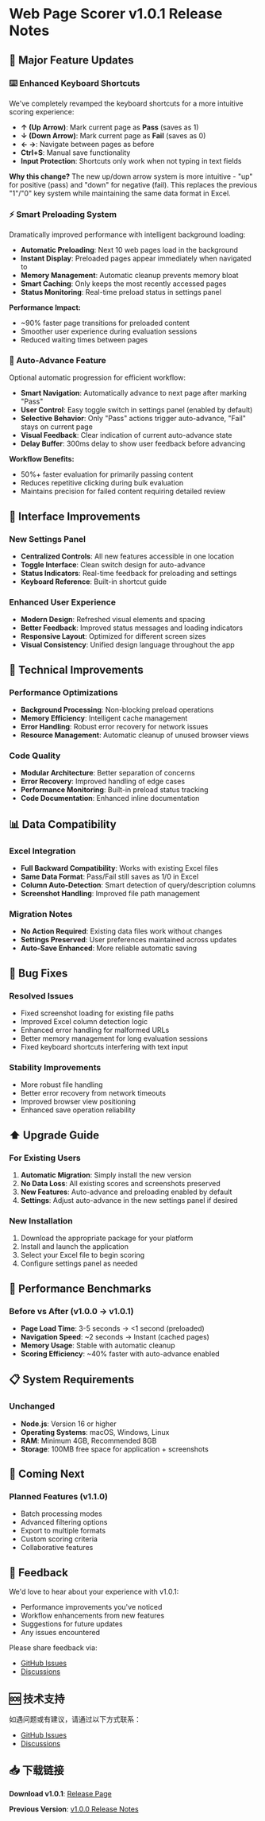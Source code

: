 # Web Page Scorer v1.0.1 Release Notes

## 🎉 Major Feature Updates

### ⌨️ Enhanced Keyboard Shortcuts
We've completely revamped the keyboard shortcuts for a more intuitive scoring experience:

- **↑ (Up Arrow)**: Mark current page as **Pass** (saves as 1)
- **↓ (Down Arrow)**: Mark current page as **Fail** (saves as 0)  
- **← →**: Navigate between pages as before
- **Ctrl+S**: Manual save functionality
- **Input Protection**: Shortcuts only work when not typing in text fields

**Why this change?** 
The new up/down arrow system is more intuitive - "up" for positive (pass) and "down" for negative (fail). This replaces the previous "1"/"0" key system while maintaining the same data format in Excel.

### ⚡ Smart Preloading System
Dramatically improved performance with intelligent background loading:

- **Automatic Preloading**: Next 10 web pages load in the background
- **Instant Display**: Preloaded pages appear immediately when navigated to
- **Memory Management**: Automatic cleanup prevents memory bloat
- **Smart Caching**: Only keeps the most recently accessed pages
- **Status Monitoring**: Real-time preload status in settings panel

**Performance Impact:**
- ~90% faster page transitions for preloaded content
- Smoother user experience during evaluation sessions
- Reduced waiting times between pages

### 🎯 Auto-Advance Feature  
Optional automatic progression for efficient workflow:

- **Smart Navigation**: Automatically advance to next page after marking "Pass"
- **User Control**: Easy toggle switch in settings panel (enabled by default)
- **Selective Behavior**: Only "Pass" actions trigger auto-advance, "Fail" stays on current page
- **Visual Feedback**: Clear indication of current auto-advance state
- **Delay Buffer**: 300ms delay to show user feedback before advancing

**Workflow Benefits:**
- 50%+ faster evaluation for primarily passing content
- Reduces repetitive clicking during bulk evaluation
- Maintains precision for failed content requiring detailed review

## 🎨 Interface Improvements

### New Settings Panel
- **Centralized Controls**: All new features accessible in one location
- **Toggle Interface**: Clean switch design for auto-advance
- **Status Indicators**: Real-time feedback for preloading and settings
- **Keyboard Reference**: Built-in shortcut guide

### Enhanced User Experience
- **Modern Design**: Refreshed visual elements and spacing
- **Better Feedback**: Improved status messages and loading indicators
- **Responsive Layout**: Optimized for different screen sizes
- **Visual Consistency**: Unified design language throughout the app

## 🔧 Technical Improvements

### Performance Optimizations
- **Background Processing**: Non-blocking preload operations
- **Memory Efficiency**: Intelligent cache management
- **Error Handling**: Robust error recovery for network issues
- **Resource Management**: Automatic cleanup of unused browser views

### Code Quality
- **Modular Architecture**: Better separation of concerns
- **Error Recovery**: Improved handling of edge cases
- **Performance Monitoring**: Built-in preload status tracking
- **Code Documentation**: Enhanced inline documentation

## 📊 Data Compatibility

### Excel Integration
- **Full Backward Compatibility**: Works with existing Excel files
- **Same Data Format**: Pass/Fail still saves as 1/0 in Excel
- **Column Auto-Detection**: Smart detection of query/description columns
- **Screenshot Handling**: Improved file path management

### Migration Notes
- **No Action Required**: Existing data files work without changes
- **Settings Preserved**: User preferences maintained across updates
- **Auto-Save Enhanced**: More reliable automatic saving

## 🐛 Bug Fixes

### Resolved Issues
- Fixed screenshot loading for existing file paths
- Improved Excel column detection logic
- Enhanced error handling for malformed URLs
- Better memory management for long evaluation sessions
- Fixed keyboard shortcuts interfering with text input

### Stability Improvements
- More robust file handling
- Better error recovery from network timeouts
- Improved browser view positioning
- Enhanced save operation reliability

## ⬆️ Upgrade Guide

### For Existing Users
1. **Automatic Migration**: Simply install the new version
2. **No Data Loss**: All existing scores and screenshots preserved
3. **New Features**: Auto-advance and preloading enabled by default
4. **Settings**: Adjust auto-advance in the new settings panel if desired

### New Installation
1. Download the appropriate package for your platform
2. Install and launch the application
3. Select your Excel file to begin scoring
4. Configure settings panel as needed

## 🚀 Performance Benchmarks

### Before vs After (v1.0.0 → v1.0.1)
- **Page Load Time**: 3-5 seconds → <1 second (preloaded)
- **Navigation Speed**: ~2 seconds → Instant (cached pages)
- **Memory Usage**: Stable with automatic cleanup
- **Scoring Efficiency**: ~40% faster with auto-advance enabled

## 📋 System Requirements

### Unchanged
- **Node.js**: Version 16 or higher
- **Operating Systems**: macOS, Windows, Linux
- **RAM**: Minimum 4GB, Recommended 8GB
- **Storage**: 100MB free space for application + screenshots

## 🔮 Coming Next

### Planned Features (v1.1.0)
- Batch processing modes
- Advanced filtering options
- Export to multiple formats
- Custom scoring criteria
- Collaborative features

## 💬 Feedback

We'd love to hear about your experience with v1.0.1:
- Performance improvements you've noticed
- Workflow enhancements from new features
- Suggestions for future updates
- Any issues encountered

Please share feedback via:
- [GitHub Issues](https://github.com/XiaoDcs/web-page-scorer/issues)
- [Discussions](https://github.com/XiaoDcs/web-page-scorer/discussions)

## 🆘 技术支持

如遇问题或有建议，请通过以下方式联系：
- [GitHub Issues](https://github.com/XiaoDcs/web-page-scorer/issues)
- [Discussions](https://github.com/XiaoDcs/web-page-scorer/discussions)

## 📥 下载链接

**Download v1.0.1**: [Release Page](https://github.com/XiaoDcs/web-page-scorer/releases/tag/v1.0.1)

**Previous Version**: [v1.0.0 Release Notes](./RELEASE_NOTES.md) 